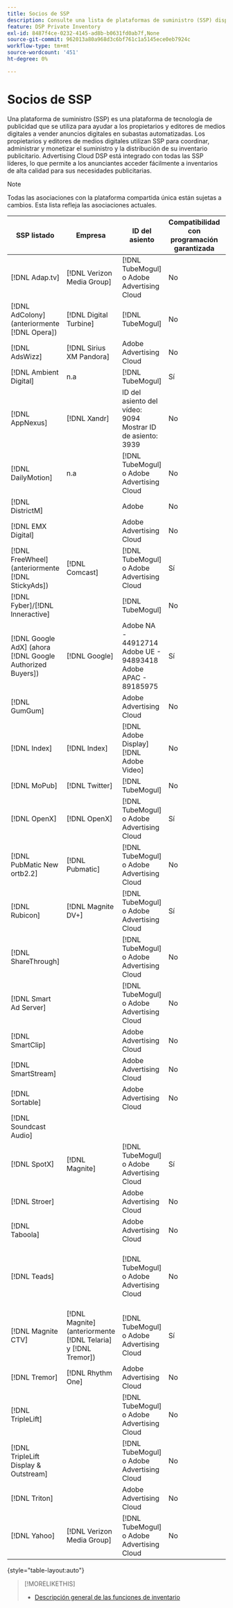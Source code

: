 ```yaml
---
title: Socios de SSP
description: Consulte una lista de plataformas de suministro (SSP) disponibles y socios de intercambio abierto.
feature: DSP Private Inventory
exl-id: 8487f4ce-0232-4145-ad8b-b0631fd0ab7f,None
source-git-commit: 962013a80a968d3c6bf761c1a5145ece0eb7924c
workflow-type: tm+mt
source-wordcount: '451'
ht-degree: 0%

---
```


# Socios de SSP

Una plataforma de suministro (SSP) es una plataforma de tecnología de publicidad que se utiliza para ayudar a los propietarios y editores de medios digitales a vender anuncios digitales en subastas automatizadas. Los propietarios y editores de medios digitales utilizan SSP para coordinar, administrar y monetizar el suministro y la distribución de su inventario publicitario. Advertising Cloud DSP está integrado con todas las SSP líderes, lo que permite a los anunciantes acceder fácilmente a inventarios de alta calidad para sus necesidades publicitarias.

>[!NOTE]
>
>Todas las asociaciones con la plataforma compartida única están sujetas a cambios. Esta lista refleja las asociaciones actuales.

| SSP listado | Empresa | ID del asiento | Compatibilidad con programación garantizada | Región | Moneda admitida | Escritorio de vídeo | Móvil de vídeo | Vídeo CTV | Escritorio de pantalla | Mostrar móvil | Pantalla nativa | Escritorio de audio y móvil |
|--- |--- |--- |--- |--- |--- |--- |--- |--- |--- |--- |--- |--- |
| [!DNL Adap.tv] | [!DNL Verizon Media Group] | [!DNL TubeMogul] o Adobe Advertising Cloud | No | Global | USD | X | X | X |  |  |  |  |
| [!DNL AdColony] (anteriormente [!DNL Opera]) | [!DNL Digital Turbine] | [!DNL TubeMogul] | No | Global | USD |  | x |  |  |  |  |  |
| [!DNL AdsWizz] | [!DNL Sirius XM Pandora] | Adobe Advertising Cloud | No | Global | USD, EUR, GBP |  |  |  |  |  |  | x |
| [!DNL Ambient Digital] | n.a | [!DNL TubeMogul] | Sí | SEA | USD |  | x |  | x |  |  | x |
| [!DNL AppNexus] | [!DNL Xandr] | ID del asiento del vídeo: 9094<br>Mostrar ID de asiento: 3939 | No | Global | USD | x | x | x | x | x |  |  |
| [!DNL DailyMotion] | n.a | [!DNL TubeMogul] o Adobe Advertising Cloud | No | EE. UU. + EMEA | USD, EUR | x | x | x |  |  |  |  |
| [!DNL DistrictM] |  | Adobe | No | US/CA | USD |  |  |  | x | x |  |  |
| [!DNL EMX Digital] |  | Adobe Advertising Cloud | No | US/CA | USD | x | x | x |  |  |  |  |
| [!DNL FreeWheel] (anteriormente [!DNL StickyAds]) | [!DNL Comcast] | [!DNL TubeMogul] o Adobe Advertising Cloud | Sí | Global | USD, EUR, AUD, GBP | x | x | x |  |  |  |  |
| [!DNL Fyber]/[!DNL Inneractive] |  | [!DNL TubeMogul] | No | Global | USD | x | x |  |  |  |  |  |
| [!DNL Google AdX] (ahora [!DNL Google Authorized Buyers]) | [!DNL Google] | Adobe NA - 44912714<br>Adobe UE - 94893418<br>Adobe APAC - 89185975 | Sí | Global | USD, BRL | x | x | x | x | x |  | x |
| [!DNL GumGum] |  | Adobe Advertising Cloud | No | US/CA | USD | x | x |  | x | x |  |  |
| [!DNL Index] | [!DNL Index] | [!DNL Adobe Display]<br>[!DNL Adobe Video] | No | Global | USD | x | x | x | x | x |  |  |
| [!DNL MoPub] | [!DNL Twitter] | [!DNL TubeMogul] | No | Global | USD |  | x |  |  |  |  |  |
| [!DNL OpenX] | [!DNL OpenX] | [!DNL TubeMogul] o Adobe Advertising Cloud | Sí | Global | USD | x |  |  | x | x |  |  |
| [!DNL PubMatic New ortb2.2] | [!DNL Pubmatic] | [!DNL TubeMogul] o Adobe Advertising Cloud | No | Global | USD | x | x | x | x | x |  |  |
| [!DNL Rubicon] | [!DNL Magnite DV+] | [!DNL TubeMogul] o Adobe Advertising Cloud | Sí | Global | USD | x | x | x | x | x |  | x |
| [!DNL ShareThrough] |  | [!DNL TubeMogul] o Adobe Advertising Cloud | No | Global | USD | x | x |  | x | x | x |  |
| [!DNL Smart Ad Server] |  | [!DNL TubeMogul] o Adobe Advertising Cloud | No | Global | USD, EUR | x | x |  | x | x |  |  |
| [!DNL SmartClip] |  | Adobe Advertising Cloud | No | EMEA | Todas las monedas | x | x | x | x | x |  |  |
| [!DNL SmartStream] |  | Adobe Advertising Cloud | No | EMEA | EUR, USD | x | x |  |  |  |  |  |
| [!DNL Sortable] |  | Adobe Advertising Cloud | No | CA | USD |  |  |  | x | x |  |  |
| [!DNL Soundcast Audio] |  |  |  |  |  |  |  |  |  |  |  |  |
| [!DNL SpotX] | [!DNL Magnite] | [!DNL TubeMogul] o Adobe Advertising Cloud | Sí | Global | USD | x | x | x |  |  |  |  |
| [!DNL Stroer] |  | Adobe Advertising Cloud | No | EMEA | USD | x | x |  | x | x |  |  |
| [!DNL Taboola] |  | Adobe Advertising Cloud | No | US/CA | USD | x | x |  |  |  |  |  |
| [!DNL Teads] |  | [!DNL TubeMogul] o Adobe Advertising Cloud | No | Vídeo de salida = Global<br>Mostrar = NA + EMEA | USD | x | x |  | x | x |  |  |
| [!DNL Magnite CTV] | [!DNL Magnite] (anteriormente [!DNL Telaria] y [!DNL Tremor]) | [!DNL TubeMogul] o Adobe Advertising Cloud | Sí | Global | AUD, USD | x | x | x |  |  |  |  |
| [!DNL Tremor] | [!DNL Rhythm One] | Adobe Advertising Cloud | No | EE. UU. + EMEA | USD | x | x |  |  |  |  |  |
| [!DNL TripleLift] |  | [!DNL TubeMogul] o Adobe Advertising Cloud | No | Global | USD |  |  |  |  |  | x |  |
| [!DNL TripleLift Display & Outstream] |  | [!DNL TubeMogul] o Adobe Advertising Cloud | No | Global | USD | x | x |  | x | x |  |  |
| [!DNL Triton] |  | Adobe Advertising Cloud | No | Global | USD |  |  |  |  |  |  | x |
| [!DNL Yahoo] | [!DNL Verizon Media Group] | [!DNL TubeMogul] o Adobe Advertising Cloud | No | Global | USD |  |  |  | x | x |  |  |

{style=&quot;table-layout:auto&quot;}

>[!MORELIKETHIS]
>
>* [Descripción general de las funciones de inventario](inventory-overview.md)

